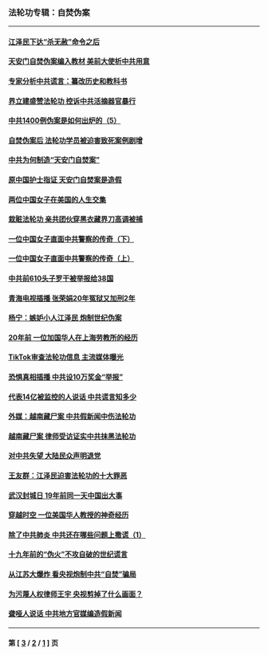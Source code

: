 ### 法轮功专辑：自焚伪案
---
#### [江泽民下达“杀无赦”命令之后](../../pages/nf5562/n13878084.md?05160430) 
#### [天安门自焚伪案编入教材 美前大使析中共用意](../../pages/nf5562/n13791932.md?05160430) 
#### [专家分析中共谎言：纂改历史和教科书](../../pages/nf5562/n13781542.md?05160430) 
#### [界立建盛赞法轮功 控诉中共活摘器官暴行](../../pages/nf5562/n13781971.md?05160430) 
#### [中共1400例伪案是如何出炉的（5）](../../pages/nf5562/n13226831.md?05160430) 
#### [自焚伪案后 法轮功学员被迫害致死案例剧增](../../pages/nf5562/n13190600.md?05160430) 
#### [中共为何制造“天安门自焚案”](../../pages/nf5562/n13183270.md?05160430) 
#### [原中国护士指证 天安门自焚案是造假](../../pages/nf5562/n13172289.md?05160430) 
#### [两位中国女子在美国的人生交集](../../pages/nf5562/n13156138.md?05160430) 
#### [栽赃法轮功 亲共团伙穿黑衣藏界刀高调被捕](../../pages/nf5562/n13073780.md?05160430) 
#### [一位中国女子直面中共警察的传奇（下）](../../pages/nf5562/n12989706.md?05160430) 
#### [一位中国女子直面中共警察的传奇（上）](../../pages/nf5562/n12985072.md?05160430) 
#### [中共前610头子罗干被举报给38国](../../pages/nf5562/n12975419.md?05160430) 
#### [青海电视插播 张荣娟20年冤狱又加刑2年](../../pages/nf5562/n12738166.md?05160430) 
#### [杨宁：嫉妒小人江泽民 炮制世纪伪案](../../pages/nf5562/n12724108.md?05160430) 
#### [20年前 一位加国华人在上海劳教所的经历](../../pages/nf5562/n12707932.md?05160430) 
#### [TikTok审查法轮功信息 主流媒体曝光](../../pages/nf5562/n12362336.md?05160430) 
#### [恐惧真相插播 中共设10万奖金“举报”](../../pages/nf5562/n12306396.md?05160430) 
#### [代表14亿被监控的人说话 中共谎言知多少](../../pages/nf5562/n12297484.md?05160430) 
#### [外媒：越南藏尸案 中共假新闻中伤法轮功](../../pages/nf5562/n12264411.md?05160430) 
#### [越南藏尸案 律师受访证实中共抹黑法轮功](../../pages/nf5562/n12261878.md?05160430) 
#### [对中共失望 大陆民众声明退党](../../pages/nf5562/n12187315.md?05160430) 
#### [王友群：江泽民迫害法轮功的十大罪恶](../../pages/nf5562/n12169074.md?05160430) 
#### [武汉封城日 19年前同一天中国出大事](../../pages/nf5562/n12150901.md?05160430) 
#### [穿越时空  一位美国华人教授的神奇经历](../../pages/nf5562/n12097460.md?05160430) 
#### [除了中共肺炎 中共还在哪些问题上撒谎（1）](../../pages/nf5562/n11955770.md?05160430) 
#### [十九年前的“伪火”不攻自破的世纪谎言](../../pages/nf5562/n11813238.md?05160430) 
#### [从江苏大爆炸 看央视炮制中共“自焚”骗局](../../pages/nf5562/n11140275.md?05160430) 
#### [为污蔑人权律师王宇 央视剪掉了什么画面？](../../pages/nf5562/n11130142.md?05160430) 
#### [聋哑人说话 中共地方官媒编造假新闻](../../pages/nf5562/n11006067.md?05160430) 

---
#### 第 [ [3](./3.md?05160430) / [2](./2.md?05160430) / [1](./1.md?05160430) ] 页
